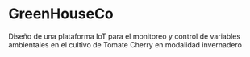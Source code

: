 # GreenHouseCo
Diseño de una plataforma IoT para el monitoreo y control de variables ambientales en el cultivo de Tomate Cherry en modalidad invernadero
